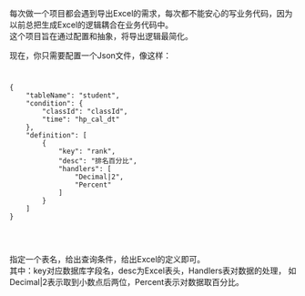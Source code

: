 每次做一个项目都会遇到导出Excel的需求，每次都不能安心的写业务代码，因为以前总把生成Excel的逻辑耦合在业务代码中。<br />
这个项目旨在通过配置和抽象，将导出逻辑最简化。<br />

现在，你只需要配置一个Json文件，像这样：
<code>
<pre>
{
    "tableName": "student",
    "condition": {
        "classId": "classId",
        "time": "hp_cal_dt"
    },
    "definition": [
        {
            "key": "rank",
            "desc": "排名百分比",
            "handlers": [
                "Decimal|2",
                "Percent"
            ]
        }
    ]
}
</pre>
</code>
<br />
指定一个表名，给出查询条件，给出Excel的定义即可。<br />
其中：key对应数据库字段名，desc为Excel表头，Handlers表对数据的处理，
如Decimal|2表示取到小数点后两位，Percent表示对数据取百分比。



